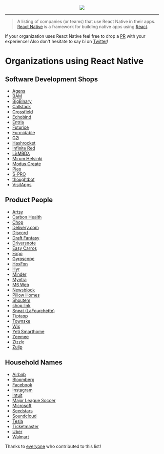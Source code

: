 <center>
  <img src="./Artwork.png" />
</center>

---

>A listing of companies (or teams) that use React Native in their apps. [React Native](https://facebook.github.io/react-native/) is a framework for building native apps using [React](https://facebook.github.io/react/).

If your organization uses React Native feel free to drop a [PR](https://github.com/datwheat/react-native-bet/pull/new/master) with your experience! Also don't hesitate to say _hi_ on [Twitter](https://twitter.com/datwheat)!

# Organizations using React Native

## Software Development Shops

- [Agens](https://agens.no/)
- [BAM](http://www.bam.tech/)
- [BigBinary](http://www.bigbinary.com/)
- [Callstack](https://blog.callstack.io/write-react-native-apps-in-2017-style-with-mobx-e2dffc209fcb)
- [Crossfield](http://www.crossfield.com/)
- [Echobind](https://echobind.com/blog/betting-on-react-native/)
- [Entria](https://www.entria.com.br/)
- [Futurice](http://getpepperoni.com/)
- [Formidable](https://www.youtube.com/watch?v=FbAPw8RUEmA&t=809s)
- [G2i](http://www.g2idev.com)
- [Hashrocket](https://hashrocket.com/blog/posts/tips-and-tricks-from-integrating-react-native-with-existing-native-apps)
- [Infinite Red](https://shift.infinite.red/unveiling-ignite-2-d27d772c4959)
- [LλMBDλ](http://www.lambdaconsulting.co)
- [Mirum Helsinki](https://www.mirumagency.com/helsinki)
- [Modus Create](http://www.moduscreate.com)
- [Pleo](https://pleo.io)
- [S-PRO](http://s-pro.io/)
- [thoughtbot](https://thoughtbot.com/services/react-native)
- [VisitApps](https://www.visitapps.com/)

## Product People

- [Artsy](https://artsy.github.io/series/react-native-at-artsy/)
- [Carbon Health](https://www.carbonhealth.com/)
- [Chop](http://blog.getchop.io/2016/10/13/how-we-built-chop/)
- [Delivery.com](https://medium.com/delivery-com-engineering/react-native-in-an-existing-ios-app-delivered-874ba95a3c52#.37qruw6ck)
- [Discord](https://discord.engineering/react-native-deep-dive-91fd5e949933#.5jnqftgof)
- [Draft Fantasy](https://draftfantasyfootball.co.uk/)
- [Driversnote](https://www.driversnote.com/)
- [Easy Carros](https://easycarros.com)
- [Expo](https://blog.expo.io/sketch-a-playground-for-react-native-16b2401f44a2)
- [Gyroscope](https://blog.gyrosco.pe/building-the-app-1dac1a97d253)
- [HoxFon](https://www.hoxfon.com)
- [Hyr](https://hyr.work)
- [Minder](http://www.minderme.co)
- [Myntra](https://medium.com/myntra-engineering/updating-apps-on-the-fly-aab40c26fac2)
- [M6 Web](http://tech.m6web.fr/get-brownfield-react-native-app-built-on-demand/)
- [Newsblock](https://newsblock.io)
- [Pillow Homes](https://www.pillowhomes.com/)
- [Shoutem](https://blog.shoutem.com/brief-history-react-native/)
- [shop.link](https://shop.link)
- [Sneat (LaFourchette)](http://www.sneat.fr/)
- [Tiptapp](http://tiptapp.se/)
- [Townske](https://hackernoon.com/townske-app-in-react-native-6ad557de7a7c)
- [Wix](https://www.youtube.com/watch?v=abSNo2P9mMM)
- [Yeti Smarthome](https://medium.com/react-native-development/developing-beyond-the-screen-9af812b96724)
- [Zeemee](https://zeemee.engineering/react-native-on-android-lessons-learned-99fee8f1d390)
- [Zizzle](http://zizzle.io)
- [Zulip](https://zulip.org)

## Household Names

- [Airbnb](https://www.youtube.com/watch?v=tUfgQtmG3R0)
- [Bloomberg](https://www.techatbloomberg.com/blog/bloomberg-used-react-native-develop-new-consumer-app/)
- [Facebook](https://code.facebook.com/posts/895897210527114/dive-into-react-native-performance/)
- [Instagram](https://engineering.instagram.com/react-native-at-instagram-dd828a9a90c7#.3h4wir4zr)
- [Intuit](https://www.youtube.com/watch?v=1H8Zz3BpIkQ)
- [Major League Soccer](https://labs.mlssoccer.com/)
- [Microsoft](https://microsoft.github.io/reactxp/blog/2017/04/06/introducing-reactxp.html)
- [Seedstars](http://seedstarslabs.com/)
- [Soundcloud](https://developers.soundcloud.com/blog/react-native-at-soundcloud)
- [Tesla](https://gist.github.com/timdorr/35c95d0037c5334d143b49c25db303c9)
- [Ticketmaster](https://www.youtube.com/watch?v=PpXam6w-Yd8)
- [Uber](https://eng.uber.com/ubereats-react-native/)
- [Walmart](https://medium.com/walmartlabs/react-native-at-walmartlabs-cdd140589560#.ueonqqloc)

Thanks to [everyone](https://github.com/datwheat/react-native-bet/graphs/contributors) who contributed to this list!
